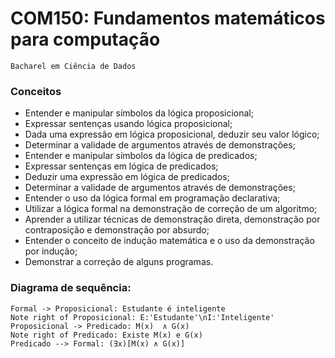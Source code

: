 # COM150: Fundamentos matemáticos para computação
`Bacharel em Ciência de Dados`

### Conceitos

- Entender e manipular símbolos da lógica proposicional;
- Expressar sentenças usando lógica proposicional;
- Dada uma expressão em lógica proposicional, deduzir seu valor lógico;
- Determinar a validade de argumentos através de demonstrações;
- Entender e manipular símbolos da lógica de predicados;
- Expressar sentenças em lógica de predicados;
- Deduzir uma expressão em lógica de predicados;
- Determinar a validade de argumentos através de demonstrações;
- Entender o uso da lógica formal em programação declarativa;
- Utilizar a lógica formal na demonstração de correção de um algoritmo;
- Aprender a utilizar técnicas de demonstração direta, demonstração por contraposição e demonstração por absurdo;
- Entender o conceito de indução matemática e o uso da demonstração por indução;
- Demonstrar a correção de alguns programas.


### Diagrama de sequência:
                    
``` seq
Formal -> Proposicional: Estudante é inteligente 
Note right of Proposicional: E:'Estudante'\nI:'Inteligente'
Proposicional -> Predicado: M(x)  ∧ G(x)
Note right of Predicado: Existe M(x) e G(x)
Predicado --> Formal: (∃x)[M(x) ∧ G(x)]
```
